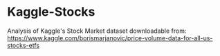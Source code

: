 # Kaggle-Stocks

Analysis of Kaggle's Stock Market dataset downloadable from: 
https://www.kaggle.com/borismarjanovic/price-volume-data-for-all-us-stocks-etfs 
